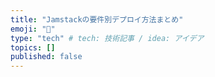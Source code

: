 ```yaml
---
title: "Jamstackの要件別デプロイ方法まとめ"
emoji: "👻"
type: "tech" # tech: 技術記事 / idea: アイデア
topics: []
published: false
---
```

